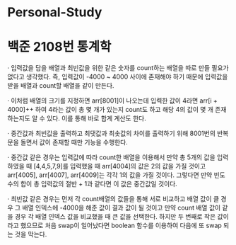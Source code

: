 # Personal-Study

# 백준 2108번 통계학
· 입력값을 담을 배열과 최빈값을 위한 같은 숫자를 count하는 배열을 따로 만들 필요가 없다고 생각했다. 즉, 입력값이 -4000 ~ 4000 사이에 존재해야 하기 때문에 입력값을 받을 배열과 count할 배열을 같이 만든다.

· 이처럼 배열의 크기를 지정하면 arr[8001]이 나오는데 입력한 값이 4라면 arr[i + 4000]++ 하여 4라는 값이 총 몇 개가 있는지 count도 하고 해당 4의 값이 몇 개 존재하는지도 알 수 있다. 이를 통해 바로 합계 계산도 한다.

· 중간값과 최빈값을 출력하고 최댓값과 최솟값의 차이를 출력하기 위해 8001번의 반복문을 돌면서 값이 존재할 때만 기능을 수행한다.

· 중간값 같은 경우는 입력값에 따라 count한 배열을 이용해서 만약 총 5개의 값을 입력하였을 때 [4,4,5,7,9]를 입력했을 때 arr[4004]의 값은 2의 값을 가질 것이고 arr[4005], arr[4007], arr[4009]는 각각 1의 값을 가질 것이다. 그렇다면 만약 빈도수의 합이 총 입력값의 절반 + 1과 같다면 이 값은 중간값일 것이다.

· 최빈값 같은 경우는 먼저 각 count배열의 값들을 통해 서로 비교하고 배열 값이 클 경우 그 배열 인덱스에 -4000을 해준 값이 결과 값이 될 것이고 만약 count 배열 값이 같을 경우 각 배열 인덱스 값을 비교했을 때 큰 값을 선택한다. 하지만 두 번째로 작은 값이라고 했으므로 처음 swap이 일어났다면 boolean 함수를 이용하여 다음에 또 swap 되는 것을 막는다.
